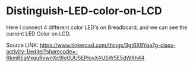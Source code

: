 # Distinguish-LED-color-on-LCD
Here I connect 4 different color LED's on Breadboard, and we can see the current LED Color on LCD.


Source LINK: https://www.tinkercad.com/things/3gt6X9Yqa7g-class-activity-1/editel?sharecode=-RkmREgVxguRvwnXc9lo0UU5EPIoyX4USW5E5dWXh44
